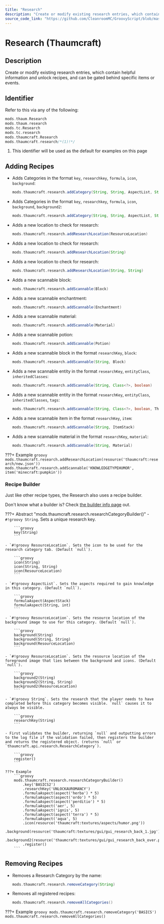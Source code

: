 ```yaml
---
title: "Research"
description: "Create or modify existing research entries, which contain helpful information and unlock recipes, and can be gated behind specific items or events."
source_code_link: "https://github.com/CleanroomMC/GroovyScript/blob/master/src/main/java/com/cleanroommc/groovyscript/compat/mods/thaumcraft/Research.java"
---
```


# Research (Thaumcraft)

## Description

Create or modify existing research entries, which contain helpful information and unlock recipes, and can be gated behind specific items or events.

## Identifier

Refer to this via any of the following:

```groovy hl_lines="6"
mods.thaum.Research
mods.thaum.research
mods.tc.Research
mods.tc.research
mods.thaumcraft.Research
mods.thaumcraft.research/*(1)!*/
```

1. This identifier will be used as the default for examples on this page

## Adding Recipes

- Adds Categories in the format `key`, `researchkey`, `formula`, `icon`, `background`:

    ```groovy
    mods.thaumcraft.research.addCategory(String, String, AspectList, String, String)
    ```

- Adds Categories in the format `key`, `researchkey`, `formula`, `icon`, `background`, `background2`:

    ```groovy
    mods.thaumcraft.research.addCategory(String, String, AspectList, String, String, String)
    ```

- Adds a new location to check for research:

    ```groovy
    mods.thaumcraft.research.addResearchLocation(ResourceLocation)
    ```

- Adds a new location to check for research:

    ```groovy
    mods.thaumcraft.research.addResearchLocation(String)
    ```

- Adds a new location to check for research:

    ```groovy
    mods.thaumcraft.research.addResearchLocation(String, String)
    ```

- Adds a new scannable block:

    ```groovy
    mods.thaumcraft.research.addScannable(Block)
    ```

- Adds a new scannable enchantment:

    ```groovy
    mods.thaumcraft.research.addScannable(Enchantment)
    ```

- Adds a new scannable material:

    ```groovy
    mods.thaumcraft.research.addScannable(Material)
    ```

- Adds a new scannable potion:

    ```groovy
    mods.thaumcraft.research.addScannable(Potion)
    ```

- Adds a new scannable block in the format `researchKey`, `block`:

    ```groovy
    mods.thaumcraft.research.addScannable(String, Block)
    ```

- Adds a new scannable entity in the format `researchKey`, `entityClass`, `inheritedClasses`:

    ```groovy
    mods.thaumcraft.research.addScannable(String, Class<?>, boolean)
    ```

- Adds a new scannable entity in the format `researchKey`, `entityClass`, `inheritedClasses`, `tags`:

    ```groovy
    mods.thaumcraft.research.addScannable(String, Class<?>, boolean, ThaumcraftApi.EntityTagsNBT)
    ```

- Adds a new scannable item in the format `researchKey`, `item`:

    ```groovy
    mods.thaumcraft.research.addScannable(String, ItemStack)
    ```

- Adds a new scannable material in the format `researchKey`, `material`:

    ```groovy
    mods.thaumcraft.research.addScannable(String, Material)
    ```

???+ Example
    ```groovy
    mods.thaumcraft.research.addResearchLocation(resource('thaumcraft:research/new.json'))
    mods.thaumcraft.research.addScannable('KNOWLEDGETYPEHUMOR', item('minecraft:pumpkin'))
    ```

### Recipe Builder

Just like other recipe types, the Research also uses a recipe builder.

Don't know what a builder is? Check [the builder info page](../../../groovy/builder.md) out.

???+ Abstract "mods.thaumcraft.research.researchCategoryBuilder()"
    - `#!groovy String`. Sets a unique research key.

        ```groovy
        key(String)
        ```

    - `#!groovy ResourceLocation`. Sets the icon to be used for the research category tab. (Default `null`).

        ```groovy
        icon(String)
        icon(String, String)
        icon(ResourceLocation)
        ```

    - `#!groovy AspectList`. Sets the aspects required to gain knowledge in this category. (Default `null`).

        ```groovy
        formulaAspect(AspectStack)
        formulaAspect(String, int)
        ```

    - `#!groovy ResourceLocation`. Sets the resource location of the background image to use for this category. (Default `null`).

        ```groovy
        background(String)
        background(String, String)
        background(ResourceLocation)
        ```

    - `#!groovy ResourceLocation`. Sets the resource location of the foreground image that lies between the background and icons. (Default `null`).

        ```groovy
        background2(String)
        background2(String, String)
        background2(ResourceLocation)
        ```

    - `#!groovy String`. Sets the research that the player needs to have completed before this category becomes visible. `null` causes it to always be visible.

        ```groovy
        researchKey(String)
        ```

    - First validates the builder, returning `null` and outputting errors to the log file if the validation failed, then registers the builder and returns the registered object. (returns `null` or `thaumcraft.api.research.ResearchCategory`).

        ```groovy
        register()
        ```

    ???+ Example
        ```groovy
        mods.thaumcraft.research.researchCategoryBuilder()
            .key('BASICS2')
            .researchKey('UNLOCKAUROMANCY')
            .formulaAspect(aspect('herba') * 5)
            .formulaAspect(aspect('ordo') * 5)
            .formulaAspect(aspect('perditio') * 5)
            .formulaAspect('aer', 5)
            .formulaAspect('ignis', 5)
            .formulaAspect(aspect('terra') * 5)
            .formulaAspect('aqua', 5)
            .icon(resource('thaumcraft:textures/aspects/humor.png'))
            .background(resource('thaumcraft:textures/gui/gui_research_back_1.jpg'))
            .background2(resource('thaumcraft:textures/gui/gui_research_back_over.png'))
            .register()
        ```



## Removing Recipes

- Removes a Research Category by the name:

    ```groovy
    mods.thaumcraft.research.removeCategory(String)
    ```

- Removes all registered recipes:

    ```groovy
    mods.thaumcraft.research.removeAllCategories()
    ```

???+ Example
    ```groovy
    mods.thaumcraft.research.removeCategory('BASICS')
    mods.thaumcraft.research.removeAllCategories()
    ```
